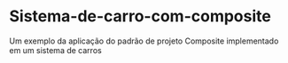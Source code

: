 # Sistema-de-carro-com-composite
Um exemplo da aplicação do padrão de projeto Composite implementado em um sistema de carros
